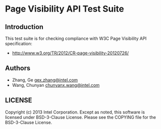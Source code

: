 # Page Visibility API Test Suite

## Introduction

This test suite is for checking compliance with W3C Page Visibility API
specification:
* http://www.w3.org/TR/2012/CR-page-visibility-20120726/

## Authors

* Zhang, Ge <gex.zhang@intel.com>
* Wang, Chunyan <chunyanx.wang@intel.com>

## LICENSE

Copyright (c) 2013 Intel Corporation.
Except as noted, this software is licensed under BSD-3-Clause License.
Please see the COPYING file for the BSD-3-Clause License.
